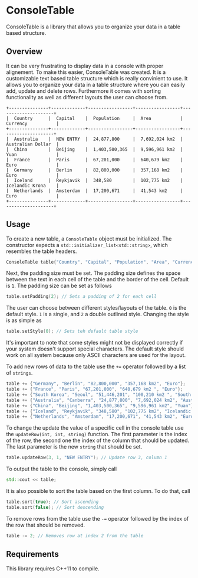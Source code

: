 # ConsoleTable
ConsoleTable is a library that allows you to organize your data in a table based structure.

## Overview
It can be very frustrating to display data in a console with proper alignement. 
To make this easier, ConsoleTable was created.  It is a customizable text based table structure which is really convinient to use.
It allows you to organize your data in a table structure where you can easily add, update and delete rows.
Furthermore it comes with sorting functionality as well as different layouts the user can choose from.

```
+---------------+-------------+-----------------+-----------------+---------------------+
|  Country      |  Capital    |  Population     |  Area           |  Currency           |
+---------------+-------------+-----------------+-----------------+---------------------+
|  Australia    |  NEW ENTRY  |  24,877,800     |  7,692,024 km2  |  Australian Dollar  |
|  China        |  Beijing    |  1,403,500,365  |  9,596,961 km2  |  Yuan               |
|  France       |  Paris      |  67,201,000     |  640,679 km2    |  Euro               |
|  Germany      |  Berlin     |  82,800,000     |  357,168 km2    |  Euro               |
|  Iceland      |  Reykjavik  |  348,580        |  102,775 km2    |  Icelandic Krona    |
|  Netherlands  |  Amsterdam  |  17,200,671     |  41,543 km2     |  Euro               |
+---------------+-------------+-----------------+-----------------+---------------------+
```

## Usage
To create a new table, a `ConsoleTable` object must be initialized. The constructor expects a `std::initializer_list<std::string>`, which resembles the table headers.
```cpp
ConsoleTable table{"Country", "Capital", "Population", "Area", "Currency"};
```
Next, the padding size must be set. The padding size defines the space between the text in each cell of the table and the border of the cell. Default is `1`.
The padding size can be set as follows
```cpp
table.setPadding(2); // Sets a padding of 2 for each cell
```
The user can choose between different styles/layouts of the table. `0` is the default style. `1` is a single, and `2` a double outlined style.
Changing the style is as simple as
```cpp
table.setStyle(0); // Sets teh default table style
```
It's important to note that some styles might not be displayed correctly if your system doesn't support special characters. 
The default style should work on all system because only ASCII characters are used for the layout.

To add new rows of data to the table use the `+=` operator followed by a list of `strings`.
```cpp
table += {"Germany", "Berlin", "82,800,000", "357,168 km2", "Euro"};
table += {"France", "Paris", "67,201,000", "640,679 km2 ", "Euro"};
table += {"South Korea", "Seoul", "51,446,201", "100,210 km2 ", "South Korean Won"};
table += {"Australia", "Canberra", "24,877,800", "7,692,024 km2", "Australian Dollar"};
table += {"China", "Beijing", "1,403,500,365", "9,596,961 km2", "Yuan"};
table += {"Iceland", "Reykjavik", "348,580", "102,775 km2", "Icelandic Krona"};
table += {"Netherlands", "Amsterdam", "17,200,671", "41,543 km2", "Euro"};
```
To change the update the value of a specific cell in the console table use the `updateRow(int, int, string)` function.
The first parameter is the index of the row, the second one the index of the column that should be updated. The last parameter is the new `string` that should be set.
```cpp
table.updateRow(3, 1, "NEW ENTRY"); // Update row 3, column 1
```
To output the table to the console, simply call
```cpp
std::cout << table;
```
It is also possible to sort the table based on the first column. To do that, call
```cpp
table.sort(true); // Sort ascending
table.sort(false); // Sort descending
```
To remove rows from the table use the `-=` operator followed by the index of the row that should be removed.
```cpp
table -= 2; // Removes row at index 2 from the table
```

## Requirements
This library requires C++11 to compile.
